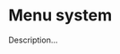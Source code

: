 <!-- ======================================================================
--- Search engine
title:          Menu system
keywords:       menu
description:    Menu system in md-site-engine.
--- Menu system
order:          70
text:           Menu system
hidden:         false
umbel:          false
--- Page properties
id:             
document:       
layout:         layout-2-left
$-left:         toc
======================================================================= -->

# Menu system

Description...